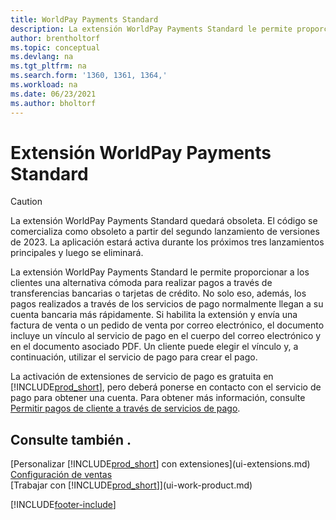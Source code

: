 ```yaml
---
title: WorldPay Payments Standard
description: La extensión WorldPay Payments Standard le permite proporcionar a los clientes una alternativa cómoda para realizar pagos a través de transferencias bancarias o tarjetas de crédito.
author: brentholtorf
ms.topic: conceptual
ms.devlang: na
ms.tgt_pltfrm: na
ms.search.form: '1360, 1361, 1364,'
ms.workload: na
ms.date: 06/23/2021
ms.author: bholtorf
---
```

# <a name="the-worldpay-payments-standard-extension"></a>Extensión WorldPay Payments Standard

> [!CAUTION]
> La extensión WorldPay Payments Standard quedará obsoleta. El código se comercializa como obsoleto a partir del segundo lanzamiento de versiones de 2023. La aplicación estará activa durante los próximos tres lanzamientos principales y luego se eliminará.   

La extensión WorldPay Payments Standard le permite proporcionar a los clientes una alternativa cómoda para realizar pagos a través de transferencias bancarias o tarjetas de crédito. No solo eso, además, los pagos realizados a través de los servicios de pago normalmente llegan a su cuenta bancaria más rápidamente.
Si habilita la extensión y envía una factura de venta o un pedido de venta por correo electrónico, el documento incluye un vínculo al servicio de pago en el cuerpo del correo electrónico y en el documento asociado PDF. Un cliente puede elegir el vínculo y, a continuación, utilizar el servicio de pago para crear el pago.

La activación de extensiones de servicio de pago es gratuita en [!INCLUDE[prod_short](includes/prod_short.md)], pero deberá ponerse en contacto con el servicio de pago para obtener una cuenta. Para obtener más información, consulte [Permitir pagos de cliente a través de servicios de pago](sales-how-enable-payment-service-extensions.md).

## <a name="see-also"></a>Consulte también .

[Personalizar [!INCLUDE[prod_short](includes/prod_short.md)] con extensiones](ui-extensions.md)  
[Configuración de ventas](sales-setup-sales.md)  
[Trabajar con [!INCLUDE[prod_short](includes/prod_short.md)]](ui-work-product.md)  

[!INCLUDE[footer-include](includes/footer-banner.md)]
